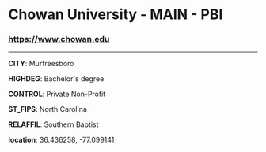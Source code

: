 # Chowan University - MAIN - PBI
### https://www.chowan.edu
---
**CITY**: Murfreesboro

**HIGHDEG**: Bachelor's degree

**CONTROL**: Private Non-Profit

**ST_FIPS**: North Carolina

**RELAFFIL**: Southern Baptist

**location**: 36.436258, -77.099141